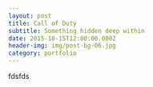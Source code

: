 ```yaml
---
layout: post
title: Call of Duty
subtitle: Something hidden deep within
date: 2015-10-15T12:00:00.000Z
header-img: img/post-bg-06.jpg
category: portfolio
---
```


fdsfds
